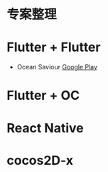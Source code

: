 # 专案整理

# Flutter + Flutter
  * Ocean Saviour
    [Google Play](https://play.google.com/store/apps/details?id=com.candy.oceansaviour)
   

# Flutter + OC 

# React Native

# cocos2D-x 
